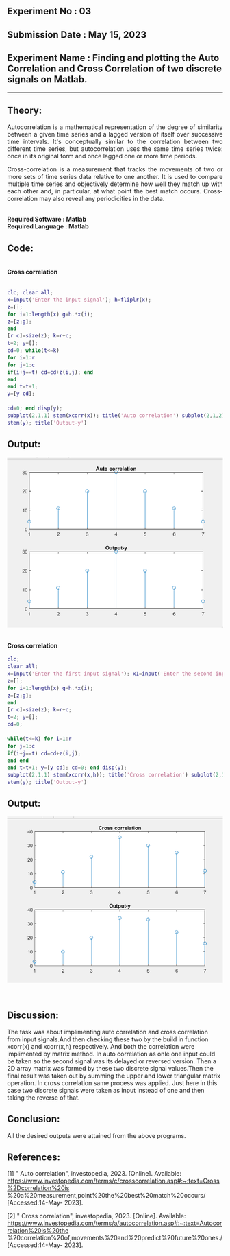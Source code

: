 ## Experiment No : 03

## Submission Date : May 15, 2023

## Experiment Name : Finding and plotting the Auto Correlation and Cross Correlation of two discrete signals on Matlab.



---

## Theory:

<p style="text-align: justify">
Autocorrelation is a mathematical representation of the degree of similarity between a given time series and a lagged version of itself over successive time intervals. It's conceptually similar to the correlation between two different time series, but autocorrelation uses the same time series twice: once in its original form and once lagged one or more time periods.
</p>
<p style="text-align: justify">
Cross-correlation is a measurement that tracks the movements of two or more sets of time series data relative to one another. It is used to compare multiple time series and objectively determine how well they match up with each other and, in particular, at what point the best match occurs.
Cross-correlation may also reveal any periodicities in the data.

</p>
<br>
<b> Required Software : Matlab</b>
<br>
<b> Required Language : Matlab</b>
<br>

## Code:
<br>
<b> Cross correlation</b>
  <br>
  
```matlab

clc; clear all;
x=input('Enter the input signal'); h=fliplr(x);
z=[];
for i=1:length(x) g=h.*x(i);
z=[z;g];
end
[r c]=size(z); k=r+c;
t=2; y=[];
cd=0; while(t<=k)
for i=1:r
for j=1:c
if(i+j==t) cd=cd+z(i,j); end
end
end t=t+1;
y=[y cd];
 
cd=0; end disp(y);
subplot(2,1,1) stem(xcorr(x)); title('Auto correlation') subplot(2,1,2);
stem(y); title('Output-y')

```

## Output:

![Output](src/auto.png)

<br>
<b> Cross correlation</b>
  <br>
  
```matlab
clc;
clear all;
x=input('Enter the first input signal'); x1=input('Enter the second input signal'); h=fliplr(x1);
z=[];
for i=1:length(x) g=h.*x(i);
z=[z;g];
end
[r c]=size(z); k=r+c;
t=2; y=[];
cd=0;
 
while(t<=k) for i=1:r
for j=1:c
if(i+j==t) cd=cd+z(i,j);
end end
end t=t+1; y=[y cd]; cd=0; end disp(y);
subplot(2,1,1) stem(xcorr(x,h)); title('Cross correlation') subplot(2,1,2);
stem(y); title('Output-y')

```

## Output:

![Output](src/cross.png)

<br>


## Discussion:

<p style="text-align: justify">

The task was about implimenting auto correlation and cross correlation from input signals.And then checking these two by the build in function xcorr(x) and xcorr(x,h) respectively. And both the correlation were implimented by matrix method.
In auto correlation as onle one input could be taken so the second signal was its delayed or reversed version. Then a 2D array matrix was formed by these two discrete signal values.Then the final result was taken out by summing the upper and lower triangular matrix operation.
In cross correlation same process was applied. Just here in this case two discrete signals were taken as input instead of one and then taking the reverse of that.


</p>

## Conclusion:

<p style="text-align: justify">

All the desired outputs were attained from the above programs.

</p>

## References:
[1]	" Auto correlation", investopedia, 2023. [Online]. Available: https://www.investopedia.com/terms/c/crosscorrelation.asp#:~:text=Cross%2Dcorrelation%20is
%20a%20measurement,point%20the%20best%20match%20occurs/ [Accessed:14-May- 2023].

[2]	" Cross correlation", investopedia, 2023. [Online]. Available: https://www.investopedia.com/terms/a/autocorrelation.asp#:~:text=Autocorrelation%20is%20the
%20correlation%20of,movements%20and%20predict%20future%20ones./ [Accessed:14-May- 2023].


